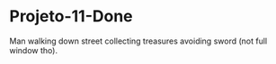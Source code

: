 # Projeto-11-Done
Man walking down street collecting treasures avoiding sword (not full window tho).
